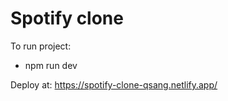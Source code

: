 # Spotify clone

To run project: 
- npm run dev

Deploy at: https://spotify-clone-qsang.netlify.app/
